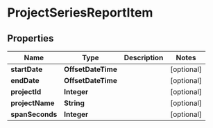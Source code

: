 

# ProjectSeriesReportItem

## Properties

Name | Type | Description | Notes
------------ | ------------- | ------------- | -------------
**startDate** | **OffsetDateTime** |  |  [optional]
**endDate** | **OffsetDateTime** |  |  [optional]
**projectId** | **Integer** |  |  [optional]
**projectName** | **String** |  |  [optional]
**spanSeconds** | **Integer** |  |  [optional]



